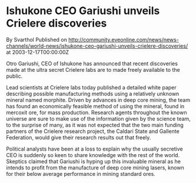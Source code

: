 # Ishukone CEO Gariushi unveils Crielere discoveries
By Svarthol
Published on http://community.eveonline.com/news/news-channels/world-news/ishukone-ceo-gariushi-unveils-crielere-discoveries/ at 2003-12-17T00:00:00Z

Otro Gariushi, CEO of Ishukone has announced that recent discoveries made at the ultra secret Crielere labs are to made freely available to the public.  
  
Lead scientists at Crielere labs today published a detailed white paper describing possible manufacturing methods using a relatively unknown mineral named morphite. Driven by advances in deep core mining, the team has found an economically feasible method of using the mineral, found in mercoxit ore, for mass production. Research agents throughout the known universe are sure to make use of the information given by the science team, to the surprise of many, as it was not expected that the two main funding partners of the Crielere research project, the Caldari State and Gallente Federation, would give their research results out that freely.  
  
Political analysts have been at a loss to explain why the usually secretive CEO is suddenly so keen to share knowledge with the rest of the world. Skeptics claimed that Gariushi is hyping up this invaluable mineral as he intends to profit from the manufacture of deep core mining lasers, known for their below average performance in mining standard ores.

